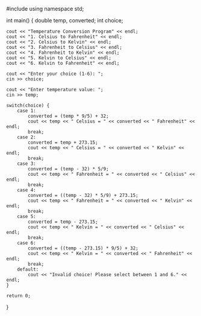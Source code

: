#include <iostream>
using namespace std;

int main() {
    double temp, converted;
    int choice;

    cout << "Temperature Conversion Program" << endl;
    cout << "1. Celsius to Fahrenheit" << endl;
    cout << "2. Celsius to Kelvin" << endl;
    cout << "3. Fahrenheit to Celsius" << endl;
    cout << "4. Fahrenheit to Kelvin" << endl;
    cout << "5. Kelvin to Celsius" << endl;
    cout << "6. Kelvin to Fahrenheit" << endl;

    cout << "Enter your choice (1-6): ";
    cin >> choice;

    cout << "Enter temperature value: ";
    cin >> temp;

    switch(choice) {
        case 1:
            converted = (temp * 9/5) + 32;
            cout << temp << " Celsius = " << converted << " Fahrenheit" << endl;
            break;
        case 2:
            converted = temp + 273.15;
            cout << temp << " Celsius = " << converted << " Kelvin" << endl;
            break;
        case 3:
            converted = (temp - 32) * 5/9;
            cout << temp << " Fahrenheit = " << converted << " Celsius" << endl;
            break;
        case 4:
            converted = ((temp - 32) * 5/9) + 273.15;
            cout << temp << " Fahrenheit = " << converted << " Kelvin" << endl;
            break;
        case 5:
            converted = temp - 273.15;
            cout << temp << " Kelvin = " << converted << " Celsius" << endl;
            break;
        case 6:
            converted = ((temp - 273.15) * 9/5) + 32;
            cout << temp << " Kelvin = " << converted << " Fahrenheit" << endl;
            break;
        default:
            cout << "Invalid choice! Please select between 1 and 6." << endl;
    }

    return 0;
}
